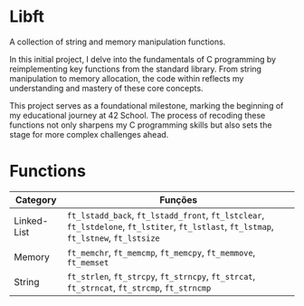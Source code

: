 # Libft
A collection of string and memory manipulation functions.

In this initial project, I delve into the fundamentals of C programming by reimplementing key functions from the standard library. From string manipulation to memory allocation, the code within reflects my understanding and mastery of these core concepts.

This project serves as a foundational milestone, marking the beginning of my educational journey at 42 School. The process of recoding these functions not only sharpens my C programming skills but also sets the stage for more complex challenges ahead.

# Functions

| Category       | Funções                                              |
|----------------|------------------------------------------------------|
| Linked-List    | `ft_lstadd_back`, `ft_lstadd_front`, `ft_lstclear`, `ft_lstdelone`, `ft_lstiter`, `ft_lstlast`, `ft_lstmap`, `ft_lstnew`, `ft_lstsize` |                   
| Memory         | `ft_memchr`, `ft_memcmp`, `ft_memcpy`, `ft_memmove`, `ft_memset`                       |
| String         | `ft_strlen`, `ft_strcpy`, `ft_strncpy`, `ft_strcat`, `ft_strncat`, `ft_strcmp`, `ft_strncmp` |
